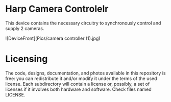# Harp Camera Controlelr

This device contains the necessary circuitry to synchronously control and supply 2 cameras.

![DeviceFront](Pics/camera controller (1).jpg)

# Licensing

The code, designs, documentation, and photos available in this repository is free: you can redistribute it and/or modify it under the terms of the used license.
Each subdirectory will contain a license or, possibly, a set of licenses if it involves both hardware and software. Check files named LICENSE.